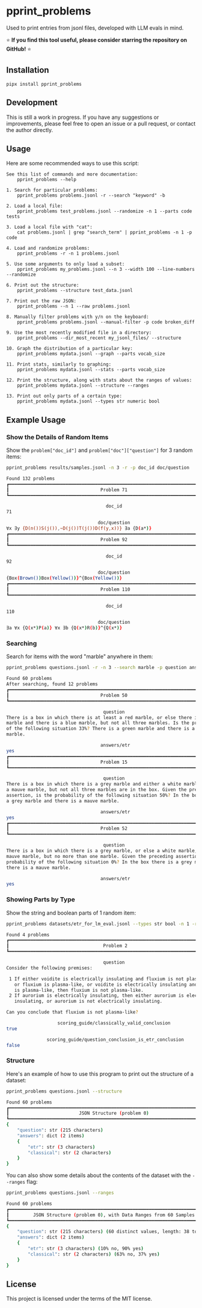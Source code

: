 # pprint_problems

Used to print entries from jsonl files, developed with LLM evals in mind.

⭐ **If you find this tool useful, please consider starring the repository on GitHub!** ⭐

## Installation

```pipx install pprint_problems```

## Development

This is still a work in progress. If you have any suggestions or improvements, please feel free to open an issue or a pull request, or contact the author directly.

## Usage

Here are some recommended ways to use this script:

```
See this list of commands and more documentation:
    pprint_problems --help

1. Search for particular problems:
    pprint_problems problems.jsonl -r --search "keyword" -b

2. Load a local file:
    pprint_problems test_problems.jsonl --randomize -n 1 --parts code tests

3. Load a local file with "cat":
    cat problems.jsonl | grep "search_term" | pprint_problems -n 1 -p code

4. Load and randomize problems:
    pprint_problems -r -n 1 problems.jsonl

5. Use some arguments to only load a subset:
    pprint_problems my_problems.jsonl --n 3 --width 100 --line-numbers --randomize

6. Print out the structure:
    pprint_problems --structure test_data.jsonl

7. Print out the raw JSON:
    pprint_problems --n 1 --raw problems.jsonl

8. Manually filter problems with y/n on the keyboard:
    pprint_problems problems.jsonl --manual-filter -p code broken_diff

9. Use the most recently modified file in a directory:
    pprint_problems --dir_most_recent my_jsonl_files/ --structure

10. Graph the distribution of a particular key:
    pprint_problems mydata.jsonl --graph --parts vocab_size

11. Print stats, similarly to graphing:
    pprint_problems mydata.jsonl --stats --parts vocab_size

12. Print the structure, along with stats about the ranges of values:
    pprint_problems mydata.jsonl --structure --ranges
    
13. Print out only parts of a certain type:
    pprint_problems mydata.jsonl --types str numeric bool
```

## Example Usage

### Show the Details of Random Items

Show the `problem["doc_id"]` and `problem["doc"]["question"]` for 3 random items:

```bash
pprint_problems results/samples.jsonl -n 3 -r -p doc_id doc/question
```

```bash
Found 132 problems                                                               
┏━━━━━━━━━━━━━━━━━━━━━━━━━━━━━━━━━━━━━━━━━━━━━━━━━━━━━━━━━━━━━━━━━━━━━━━━━━━━━━━┓
┃                                  Problem 71                                   ┃
┗━━━━━━━━━━━━━━━━━━━━━━━━━━━━━━━━━━━━━━━━━━━━━━━━━━━━━━━━━━━━━━━━━━━━━━━━━━━━━━━┛

                                     doc_id                                      
71                                                                               

                                  doc/question                                   
∀x ∃y {D(n())S(j()),~D(j())T(j())D(f(y,x))} ∃a {D(a*)}                           
┏━━━━━━━━━━━━━━━━━━━━━━━━━━━━━━━━━━━━━━━━━━━━━━━━━━━━━━━━━━━━━━━━━━━━━━━━━━━━━━━┓
┃                                  Problem 92                                   ┃
┗━━━━━━━━━━━━━━━━━━━━━━━━━━━━━━━━━━━━━━━━━━━━━━━━━━━━━━━━━━━━━━━━━━━━━━━━━━━━━━━┛

                                     doc_id                                      
92                                                                               

                                  doc/question                                   
{Box(Brown())Box(Yellow())}^{Box(Yellow())}                                      
┏━━━━━━━━━━━━━━━━━━━━━━━━━━━━━━━━━━━━━━━━━━━━━━━━━━━━━━━━━━━━━━━━━━━━━━━━━━━━━━━┓
┃                                  Problem 110                                  ┃
┗━━━━━━━━━━━━━━━━━━━━━━━━━━━━━━━━━━━━━━━━━━━━━━━━━━━━━━━━━━━━━━━━━━━━━━━━━━━━━━━┛

                                     doc_id                                      
110                                                                              

                                  doc/question                                   
∃a ∀x {Q(x*)P(a)} ∀x ∃b {Q(x*)R(b)}^{Q(x*)}         
```

### Searching

Search for items with the word "marble" anywhere in them:

```bash
pprint_problems questions.jsonl -r -n 3 --search marble -p question answers/etr
```

```bash
Found 60 problems                                                                
After searching, found 12 problems                                               
┏━━━━━━━━━━━━━━━━━━━━━━━━━━━━━━━━━━━━━━━━━━━━━━━━━━━━━━━━━━━━━━━━━━━━━━━━━━━━━━━┓
┃                                  Problem 50                                   ┃
┗━━━━━━━━━━━━━━━━━━━━━━━━━━━━━━━━━━━━━━━━━━━━━━━━━━━━━━━━━━━━━━━━━━━━━━━━━━━━━━━┛

                                    question                                     
There is a box in which there is at least a red marble, or else there is a green 
marble and there is a blue marble, but not all three marbles. Is the probability 
of the following situation 33%? There is a green marble and there is a blue      
marble.                                                                          

                                   answers/etr                                   
yes                                                                              
┏━━━━━━━━━━━━━━━━━━━━━━━━━━━━━━━━━━━━━━━━━━━━━━━━━━━━━━━━━━━━━━━━━━━━━━━━━━━━━━━┓
┃                                  Problem 15                                   ┃
┗━━━━━━━━━━━━━━━━━━━━━━━━━━━━━━━━━━━━━━━━━━━━━━━━━━━━━━━━━━━━━━━━━━━━━━━━━━━━━━━┛

                                    question                                     
There is a box in which there is a grey marble and either a white marble or else 
a mauve marble, but not all three marbles are in the box. Given the preceding    
assertion, is the probability of the following situation 50%? In the box there is
a grey marble and there is a mauve marble.                                       

                                   answers/etr                                   
yes                                                                              
┏━━━━━━━━━━━━━━━━━━━━━━━━━━━━━━━━━━━━━━━━━━━━━━━━━━━━━━━━━━━━━━━━━━━━━━━━━━━━━━━┓
┃                                  Problem 52                                   ┃
┗━━━━━━━━━━━━━━━━━━━━━━━━━━━━━━━━━━━━━━━━━━━━━━━━━━━━━━━━━━━━━━━━━━━━━━━━━━━━━━━┛

                                    question                                     
There is a box in which there is a grey marble, or else a white marble, or else a
mauve marble, but no more than one marble. Given the preceding assertion, is the 
probability of the following situation 0%? In the box there is a grey marble and 
there is a mauve marble.                                                         

                                   answers/etr                                   
yes                                                                              
```

### Showing Parts by Type

Show the string and boolean parts of 1 random item:

```bash
pprint_problems datasets/etr_for_lm_eval.jsonl --types str bool -n 1 -r
```

```bash
Found 4 problems                                                                 
┏━━━━━━━━━━━━━━━━━━━━━━━━━━━━━━━━━━━━━━━━━━━━━━━━━━━━━━━━━━━━━━━━━━━━━━━━━━━━━━━┓
┃                                   Problem 2                                   ┃
┗━━━━━━━━━━━━━━━━━━━━━━━━━━━━━━━━━━━━━━━━━━━━━━━━━━━━━━━━━━━━━━━━━━━━━━━━━━━━━━━┛

                                    question                                     
Consider the following premises:                                                 

 1 If either voidite is electrically insulating and fluxium is not plasma-like,  
   or fluxium is plasma-like, or voidite is electrically insulating and fluxium  
   is plasma-like, then fluxium is not plasma-like.                              
 2 If aurorium is electrically insulating, then either aurorium is electrically  
   insulating, or aurorium is not electrically insulating.                       

Can you conclude that fluxium is not plasma-like?                                

                   scoring_guide/classically_valid_conclusion                    
true                                                                             

               scoring_guide/question_conclusion_is_etr_conclusion               
false                                                                            
```

### Structure

Here's an example of how to use this program to print out the structure of a dataset:

```bash
pprint_problems questions.jsonl --structure
```

```bash
Found 60 problems                                                                
┏━━━━━━━━━━━━━━━━━━━━━━━━━━━━━━━━━━━━━━━━━━━━━━━━━━━━━━━━━━━━━━━━━━━━━━━━━━━━━━━┓
┃                          JSON Structure (problem 0)                           ┃
┗━━━━━━━━━━━━━━━━━━━━━━━━━━━━━━━━━━━━━━━━━━━━━━━━━━━━━━━━━━━━━━━━━━━━━━━━━━━━━━━┛
{                                                                                
    "question": str (215 characters)                                             
    "answers": dict (2 items)                                                    
    {                                                                            
        "etr": str (3 characters)                                                
        "classical": str (2 characters)                                          
    }                                                                            
}                                                                              
```

You can also show some details about the contents of the dataset with the `--ranges` flag:

```bash
pprint_problems questions.jsonl --ranges
```

```bash
Found 60 problems                                                                
┏━━━━━━━━━━━━━━━━━━━━━━━━━━━━━━━━━━━━━━━━━━━━━━━━━━━━━━━━━━━━━━━━━━━━━━━━━━━━━━━┓
┃         JSON Structure (problem 0), with Data Ranges from 60 Samples          ┃
┗━━━━━━━━━━━━━━━━━━━━━━━━━━━━━━━━━━━━━━━━━━━━━━━━━━━━━━━━━━━━━━━━━━━━━━━━━━━━━━━┛
{                                                                                
    "question": str (215 characters) (60 distinct values, length: 38 to 738)     
    "answers": dict (2 items)                                                    
    {                                                                            
        "etr": str (3 characters) (10% no, 90% yes)                              
        "classical": str (2 characters) (63% no, 37% yes)                        
    }                                                                            
}                                                                                
```

## License

This project is licensed under the terms of the MIT license.
